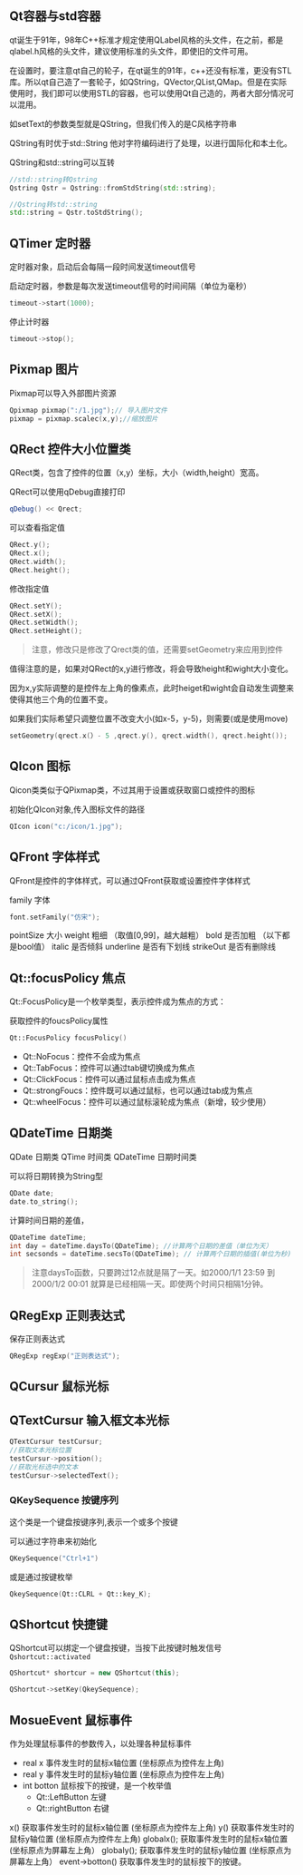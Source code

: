 ## Qt容器与std容器

qt诞生于91年，98年C++标准才规定使用QLabel风格的头文件，在之前，都是qlabel.h风格的头文件，建议使用标准的头文件，即使旧的文件可用。

在设置时，要注意qt自己的轮子，在qt诞生的91年，c++还没有标准，更没有STL库。所以qt自己造了一套轮子，如QString，QVector,QList,QMap。但是在实际使用时，我们即可以使用STL的容器，也可以使用Qt自己造的，两者大部分情况可以混用。

如setText的参数类型就是QString，但我们传入的是C风格字符串

 QString有时优于std::String 他对字符编码进行了处理，以进行国际化和本土化。

QString和std::string可以互转

```C++
//std::string转Qstring
Qstring Qstr = Qstring::fromStdString(std::string);

//Qstring转std::string
std::string = Qstr.toStdString();
```
 
## QTimer 定时器

定时器对象，启动后会每隔一段时间发送timeout信号

启动定时器，参数是每次发送timeout信号的时间间隔（单位为毫秒）
```C++
timeout->start(1000);
```

停止计时器
```C++
timeout->stop();
```
## Pixmap 图片

Pixmap可以导入外部图片资源
```C++
Qpixmap pixmap(":/1.jpg");// 导入图片文件
pixmap = pixmap.scalec(x,y);//缩放图片
```

## QRect 控件大小位置类

 QRect类，包含了控件的位置（x,y）坐标，大小（width,height）宽高。
 
QRect可以使用qDebug直接打印
```C++
qDebug() << Qrect;
```

可以查看指定值
```C++
QRect.y();
QRect.x();
QRect.width();
QRect.height();
```

修改指定值
```C++
QRect.setY();
QRect.setX();
QRect.setWidth();
QRect.setHeight();
```

> 注意，修改只是修改了Qrect类的值，还需要setGeometry来应用到控件


值得注意的是，如果对QRect的x,y进行修改，将会导致height和wight大小变化。

因为x,y实际调整的是控件左上角的像素点，此时heiget和wight会自动发生调整来使得其他三个角的位置不变。

如果我们实际希望只调整位置不改变大小(如x-5，y-5)，则需要(或是使用move)
```C++
setGeometry(qrect.x(）- 5 ,qrect.y(), qrect.width(), qrect.height());
```

## QIcon 图标

Qicon类类似于QPixmap类，不过其用于设置或获取窗口或控件的图标

初始化QIcon对象,传入图标文件的路径
```C++
QIcon icon("c:/icon/1.jpg");
```

## QFront 字体样式

QFront是控件的字体样式，可以通过QFront获取或设置控件字体样式

family 字体
```C++
font.setFamily("仿宋");
```
pointSize 大小
weight 粗细 （取值\[0,99\]，越大越粗） 
bold 是否加粗 （以下都是bool值）
italic 是否倾斜
underline 是否有下划线
strikeOut 是否有删除线
## Qt::focusPolicy 焦点
Qt::FocusPolicy是一个枚举类型，表示控件成为焦点的方式：

获取控件的foucsPolicy属性
```C++
Qt::FocusPolicy focusPolicy() 
```

- Qt::NoFocus：控件不会成为焦点
- Qt::TabFocus：控件可以通过tab键切换成为焦点
- Qt::ClickFocus：控件可以通过鼠标点击成为焦点
- Qt::strongFoucs：控件既可以通过鼠标，也可以通过tab成为焦点
- Qt::wheelFocus：控件可以通过鼠标滚轮成为焦点（新增，较少使用）

## QDateTime 日期类

QDate 日期类 QTime 时间类 QDateTime 日期时间类

可以将日期转换为String型

```C++
QDate date;
date.to_string();
```

计算时间日期的差值，
```C++
QDateTime dateTime;
int day = dateTime.daysTo(QDateTime); //计算两个日期的差值（单位为天）
int secsonds = dateTime.secsTo(QDateTime); // 计算两个日期的插值(单位为秒)
```
> 注意daysTo函数，只要跨过12点就是隔了一天。如2000/1/1 23:59 到2000/1/2 00:01 就算是已经相隔一天。即使两个时间只相隔1分钟。
## QRegExp 正则表达式

保存正则表达式
```C++
QRegExp regExp("正则表达式");
```

## QCursur 鼠标光标

## QTextCursur 输入框文本光标

```C++
QTextCursur testCursur;
//获取文本光标位置
testCursur->position();
//获取光标选中的文本
testCursur->selectedText();
```

### QKeySequence 按键序列

这个类是一个键盘按键序列,表示一个或多个按键

可以通过字符串来初始化
```C++
QKeySequence("Ctrl+1")
```

或是通过按键枚举
```C++
QkeySequence(Qt::CLRL + Qt::key_K);
```

## QShortcut 快捷键

QShortcut可以绑定一个键盘按键，当按下此按键时触发信号`Qshortcut::activated`

```C++
QShortcut* shortcur = new QShortcut(this);

QShortcut->setKey(QkeySequence);
```

## MosueEvent 鼠标事件

作为处理鼠标事件的参数传入，以处理各种鼠标事件

- real x 事件发生时的鼠标x轴位置 (坐标原点为控件左上角)
- real y 事件发生时的鼠标y轴位置 (坐标原点为控件左上角)
- int botton 鼠标按下的按键，是一个枚举值
	- Qt::LeftButton 左键
	- Qt::rightButton 右键

x() 获取事件发生时的鼠标x轴位置 (坐标原点为控件左上角)
y() 获取事件发生时的鼠标y轴位置 (坐标原点为控件左上角)
globalx(); 获取事件发生时的鼠标x轴位置 (坐标原点为屏幕左上角）
globaly(); 获取事件发生时的鼠标y轴位置 (坐标原点为屏幕左上角）
event->botton() 获取事件发生时的鼠标按下的按键。



